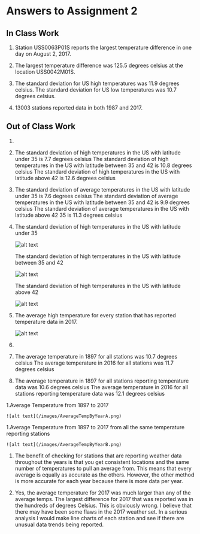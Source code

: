 # Answers to Assignment 2

## In Class Work
1. Station USS0063P01S reports the largest temperature difference in one day on August 2, 2017.

2. The largest temperature difference was 125.5 degrees celsius at the location USS0042M01S.

3. The standard deviation for US high temperatures was 11.9 degrees celsius.
   The standard deviation for US low temperatures was 10.7 degrees celsius.

4. 13003 stations reported data in both 1987 and 2017.

## Out of Class Work
1.
  1. The standard deviation of high temperatures in the US with latitude under 35 is 7.7 degrees celsius
     The standard deviation of high temperatures in the US with latitude between 35 and 42 is 10.8 degrees celsius
     The standard deviation of high temperatures in the US with latitude above 42 is 12.6 degrees celsius

  1. The standard deviation of average temperatures in the US with latitude under 35 is 7.6 degrees celsius
     The standard deviation of average temperatures in the US with latitude between 35 and 42 is 9.9 degrees celsius
     The standard deviation of average temperatures in the US with latitude above 42 35 is 11.3 degrees celsius

  1.
     The standard deviation of high temperatures in the US with latitude under 35

     ![alt text](/images/tempsUnder35.png)

     The standard deviation of high temperatures in the US with latitude between 35 and 42

     ![alt text](/images/tempsBetween.png)

     The standard deviation of high temperatures in the US with latitude above 42

     ![alt text](/images/tempsAbove42.png)


1. The average high temperature for every station that has reported temperature data in 2017.

   ![alt text](/images/TempByLocation.png)

1.
  1. The average temperature in 1897 for all stations was 10.7 degrees celsius
     The average temperature in 2016 for all stations was 11.7 degrees celsius

  1. The average temperature in 1897 for all stations reporting temperature data was 10.6 degrees celsius
     The average temperature in 2016 for all stations reporting temperature data was 12.1 degrees celsius

  1.Average Temperature from 1897 to 2017

    ![alt text](/images/AverageTempByYearA.png)

  1.Average Temperature from 1897 to 2017 from all the same temperature reporting stations

    ![alt text](/images/AverageTempByYearB.png)

1. The benefit of checking for stations that are reporting weather data throughout the years is that you get consistent locations and the same number of temperatures to pull an average from. This means that every average is equally as accurate as the others.  However, the other method is more accurate for each year because there is more data per year.

1. Yes, the average temperature for 2017 was much larger than any of the average temps. The largest difference for 2017 that was reported was in the hundreds of degrees Celsius. This is obviously wrong. I believe that there may have been some flaws in the 2017 weather set. In a serious analysis I would make line charts of each station and see if there are unusual data trends being reported.
